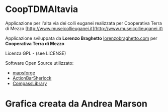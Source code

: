 CoopTDMAltavia
==============

Applicazione per l'alta via dei colli euganei realizzata per Cooperativa Terra di Mezzo [http://www.museicollieuganei.it](http://www.museicollieuganei.it)

Applicazione sviluppata da **Lorenzo Braghetto** [lorenzobraghetto.com](http://lorenzobraghetto.com) per **Cooperativa Terra di Mezzo**

Licenza GPL - (see LICENSE)


Software Open Source utilizzato:
- [mapsforge](https://code.google.com/p/mapsforge/)
- [ActionBarSherlock](https://github.com/JakeWharton/ActionBarSherlock)
- [CompassLibrary](https://github.com/monossido/CompassLibrary)

Grafica creata da **Andrea Marson**
=======
